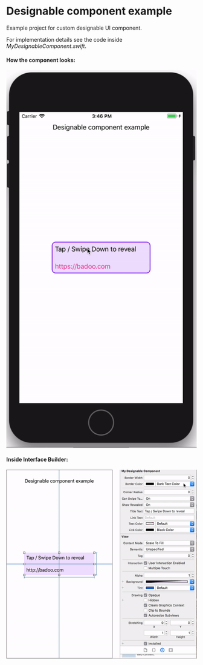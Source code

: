 # Designable component example

Example project for custom designable UI component.

For implementation details see the code inside *MyDesignableComponent.swift*.

#### How the component looks:

![](05-result.gif)

#### Inside Interface Builder:

![](06-example-in-IB.gif)


